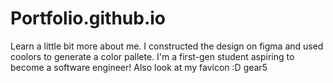 # Portfolio.github.io
Learn a little bit more about me. 
I constructed the design on figma and used coolors to generate a color pallete. 
I'm a first-gen student aspiring to become a software engineer! 
Also look at my favicon :D gear5
